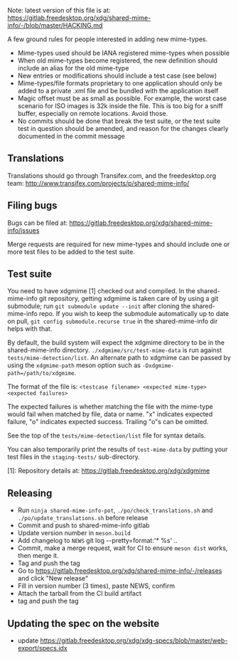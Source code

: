 Note: latest version of this file is at:
https://gitlab.freedesktop.org/xdg/shared-mime-info/-/blob/master/HACKING.md

A few ground rules for people interested in adding new mime-types.

* Mime-types used should be IANA registered mime-types when possible
* When old mime-types become registered, the new definition should
  include an alias for the old mime-type
* New entries or modifications should include a test case (see below)
* Mime-types/file formats proprietary to one application should only
  be added to a private .xml file and be bundled with the application
  itself
* Magic offset must be as small as possible. For example, the worst case
  scenario for ISO images is 32k inside the file. This is too big for a sniff
  buffer, especially on remote locations. Avoid those.
* No commits should be done that break the test suite, or the test suite
  test in question should be amended, and reason for the changes clearly
  documented in the commit message

Translations
------------

Translations should go through Transifex.com, and the freedesktop.org team:
http://www.transifex.com/projects/p/shared-mime-info/

Filing bugs
-----------

Bugs can be filed at:
https://gitlab.freedesktop.org/xdg/shared-mime-info/issues

Merge requests are required for new mime-types and should include one or
more test files to be added to the test suite.

Test suite
----------

You need to have xdgmime [1] checked out and compiled. In the shared-mime-info
git repository, getting xdgmime is taken care of by using a git submodule; run
`git submodule update --init` after cloning the shared-mime-info repo. If
you wish to keep the submodule automatically up to date on pull, `git config
submodule.recurse true` in the shared-mime-info dir helps with that.

By default, the build system will expect the xdgmime directory to be in the
shared-mime-info directory. `./xdgmime/src/test-mime-data` is run against
`tests/mime-detection/list`. An alternate path to xdgmime can be passed by
using the `xdgmime-path` meson option such as `-Dxdgmime-path=/path/to/xdgmime`.

The format of the file is:
`<testcase filename> <expected mime-type> <expected failures>`

The expected failures is whether matching the file with the mime-type would
fail when matched by file, data or name. "x" indicates expected failure, "o"
indicates expected success. Trailing "o"s can be omitted.

See the top of the `tests/mime-detection/list` file for syntax details.

You can also temporarily print the results of `test-mime-data` by putting your
test files in the `staging-tests/` sub-directory.

[1]: Repository details at:
https://gitlab.freedesktop.org/xdg/xdgmime

Releasing
---------

- Run `ninja shared-mime-info-pot`, `./po/check_translations.sh` and
  `./po/update_translations.sh` before release
- Commit and push to shared-mime-info gitlab
- Update version number in `meson.build`
- Add changelog to `NEWS`
     git log --pretty=format:'* %s' <prevtag>..
- Commit, make a merge request, wait for CI to ensure `meson dist` works, then merge it.
- Tag and push the tag
- Go to https://gitlab.freedesktop.org/xdg/shared-mime-info/-/releases and click "New release"
- Fill in version number (3 times), paste NEWS, confirm
- Attach the tarball from the CI build artifact
- tag and push the tag

Updating the spec on the website
--------------------------------

- update https://gitlab.freedesktop.org/xdg/xdg-specs/blob/master/web-export/specs.idx
